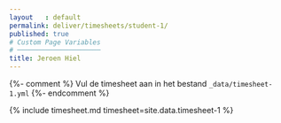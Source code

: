 ```yaml
---
layout   : default
permalink: deliver/timesheets/student-1/
published: true
# Custom Page Variables
# ─────────────────────
title: Jeroen Hiel
---
```

{%- comment %}
Vul de timesheet aan in het bestand `_data/timesheet-1.yml`
{%- endcomment %}

{% include timesheet.md timesheet=site.data.timesheet-1 %}
